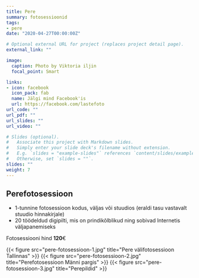 ```yaml
---
title: Pere 
summary: fotosessioonid
tags:
- pere
date: "2020-04-27T00:00:00Z"

# Optional external URL for project (replaces project detail page).
external_link: ""

image:
  caption: Photo by Viktoria iljin
  focal_point: Smart

links:
- icon: facebook
  icon_pack: fab
  name: Jälgi mind Facebook'is
  url: https://facebook.com/lastefoto
url_code: ""
url_pdf: ""
url_slides: ""
url_video: ""

# Slides (optional).
#   Associate this project with Markdown slides.
#   Simply enter your slide deck's filename without extension.
#   E.g. `slides = "example-slides"` references `content/slides/example-slides.md`.
#   Otherwise, set `slides = ""`.
slides: ""
weight: 7
---
```


## Perefotosessioon 

- 1-tunnine fotosessioon kodus, väljas või stuudios (eraldi tasu vastavalt stuudio hinnakirjale) 
- 20 töödeldud digipilti, mis on prindikõlblikud ning sobivad Internetis väljapanemiseks 

Fotosessiooni hind **120**€ 

{{< figure src="pere-fotosessioon-1.jpg" title="Pere välifotosessioon Tallinnas" >}}
{{< figure src="pere-fotosessioon-2.jpg" title="Perefotosessioon Männi pargis" >}}
{{< figure src="pere-fotosessioon-3.jpg" title="Perepildid" >}}
